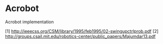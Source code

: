 # Acrobot

Acrobot implementation

[1] http://ieeecss.org/CSM/library/1995/feb1995/02-swingupctrlprob.pdf
[2] http://groups.csail.mit.edu/robotics-center/public_papers/Majumdar13.pdf






